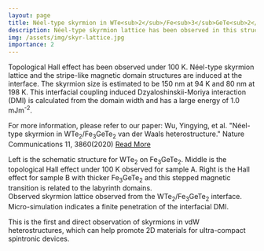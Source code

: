 ```yaml
---
layout: page
title: Néel-type skyrmion in WTe<sub>2</sub>/Fe<sub>3</sub>GeTe<sub>2</sub> heterostructure
description: Néel-type skyrmion lattice has been observed in this structure at temperatures up to 195 K
img: /assets/img/skyr-lattice.jpg
importance: 2
---
```


Topological Hall effect has been observed under 100 K. Néel-type skyrmion lattice and the stripe-like magnetic domain structures are induced at the interface. The skyrmion size is estimated to be 150 nm at 94 K and 80 nm at 198 K. This interfacial coupling induced Dzyaloshinskii-Moriya interaction (DMI) is calculated from the domain width and has a large energy of 1.0 mJm<sup>-2</sup>.  

For more information, please refer to our paper: Wu, Yingying, et al. "Néel-type skyrmion in WTe<sub>2</sub>/Fe<sub>3</sub>GeTe<sub>2</sub> van der Waals heterostructure." Nature Communications 11, 3860(2020) [Read More](https://www.nature.com/articles/s41467-020-17566-x)



<div class="row">
    <div class="col-sm mt-3 mt-md-0">
        <img class="img-fluid rounded z-depth-1" src="{{ '/assets/img/structure.jpg' | relative_url }}" alt="" title="example image"/>
    </div>
    <div class="col-sm mt-3 mt-md-0">
        <img class="img-fluid rounded z-depth-1" src="{{ '/assets/img/the-1.jpg' | relative_url }}" alt="" title="example image"/>
    </div>
    <div class="col-sm mt-3 mt-md-0">
        <img class="img-fluid rounded z-depth-1" src="{{ '/assets/img/the-2.jpg' | relative_url }}" alt="" title="example image"/>
    </div>
</div>
<div class="caption">
    Left is the schematic structure for WTe<sub>2</sub> on Fe<sub>3</sub>GeTe<sub>2</sub>. Middle is the topological Hall effect under 100 K observed for sample A. Right is the Hall effect for sample B with thicker Fe<sub>3</sub>GeTe<sub>2</sub> and this stepped magnetic transition is related to the labyrinth domains. 
</div>
<div class="row">
    <div class="col-sm mt-3 mt-md-0">
        <img class="img-fluid rounded z-depth-1" src="{{ '/assets/img/skyrmion.jpg' | relative_url }}" alt="" title="example image"/>
    </div>
</div>
<div class="caption">
    Observed skyrmion lattice observed from the WTe<sub>2</sub>/Fe<sub>3</sub>GeTe<sub>2</sub> interface. Micro-simulation indicates a finite penetration of the interfacial DMI. 
</div>

This is the first and direct observation of skyrmions in vdW heterostructures, which can help promote 2D materials for ultra-compact spintronic devices. 



